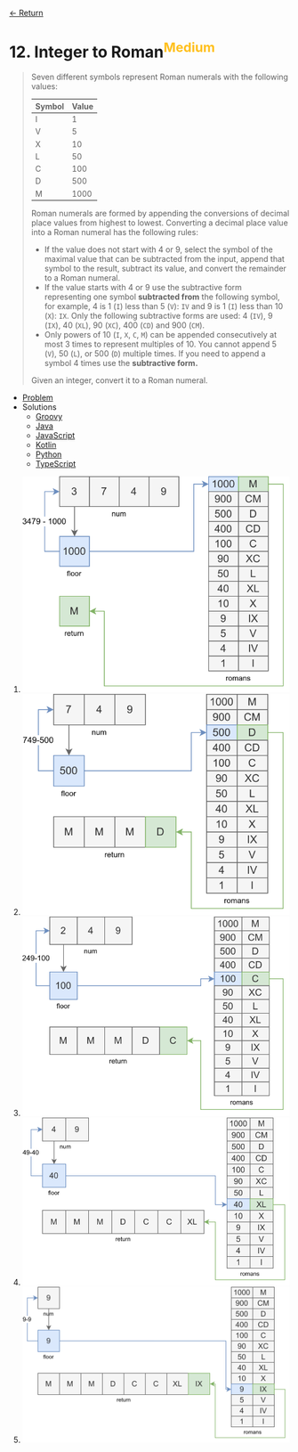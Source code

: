 [&larr; Return](https://hanggrian.github.io/grind-leetcode/)

# 12. Integer to Roman<sup style="color: rgb(255, 192, 30);">Medium</sup>

> Seven different symbols represent Roman numerals with the following values:
>
> Symbol | Value
> --- | ---
> I | 1
> V | 5
> X | 10
> L | 50
> C | 100
> D | 500
> M | 1000
>
> Roman numerals are formed by appending the conversions of decimal place values
  from highest to lowest. Converting a decimal place value into a Roman numeral
  has the following rules:
>
> - If the value does not start with 4 or 9, select the symbol of the maximal
    value that can be subtracted from the input, append that symbol to the
    result, subtract its value, and convert the remainder to a Roman numeral.
> - If the value starts with 4 or 9 use the subtractive form representing one
    symbol **subtracted from** the following symbol, for example, 4 is 1 (`I`)
    less than 5 (`V`): `IV` and 9 is 1 (`I`) less than 10 (`X`): `IX`. Only the
    following subtractive forms are used: 4 (`IV`), 9 (`IX`), 40 (`XL`), 90
    (`XC`), 400 (`CD`) and 900 (`CM`).
> - Only powers of 10 (`I`, `X`, `C`, `M`) can be appended consecutively at most
    3 times to represent multiples of 10. You cannot append 5 (`V`), 50 (`L`),
    or 500 (`D`) multiple times. If you need to append a symbol 4 times use the
    **subtractive form.**
>
> Given an integer, convert it to a Roman numeral.

- [Problem](https://leetcode.com/problems/integer-to-roman/)
- Solutions
  - [Groovy](https://github.com/hanggrian/grind-leetcode/blob/main/groovy/src/main/groovy/problems1_100/IntegerToRoman.groovy)
  - [Java](https://github.com/hanggrian/grind-leetcode/blob/main/java/src/main/java/problems1_100/IntegerToRoman.java)
  - [JavaScript](https://github.com/hanggrian/grind-leetcode/blob/main/javascript/src/problems1_100/integer-to-roman.js)
  - [Kotlin](https://github.com/hanggrian/grind-leetcode/blob/main/kotlin/src/main/kotlin/problems1_100/IntegerToRoman.kt)
  - [Python](https://github.com/hanggrian/grind-leetcode/blob/main/python/src/problems1_100/integer_to_roman.py)
  - [TypeScript](https://github.com/hanggrian/grind-leetcode/blob/main/typescript/src/problems1_100/integer-to-roman.ts)

1.  ![](https://github.com/hanggrian/grind-leetcode/raw/assets/problems1_100/integer-to-roman1.svg)
1.  ![](https://github.com/hanggrian/grind-leetcode/raw/assets/problems1_100/integer-to-roman2.svg)
1.  ![](https://github.com/hanggrian/grind-leetcode/raw/assets/problems1_100/integer-to-roman3.svg)
1.  ![](https://github.com/hanggrian/grind-leetcode/raw/assets/problems1_100/integer-to-roman4.svg)
1.  ![](https://github.com/hanggrian/grind-leetcode/raw/assets/problems1_100/integer-to-roman5.svg)
